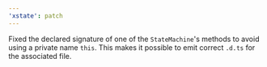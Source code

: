 ```yaml
---
'xstate': patch
---
```


Fixed the declared signature of one of the `StateMachine`'s methods to avoid using a private name `this`. This makes it possible to emit correct `.d.ts` for the associated file.
